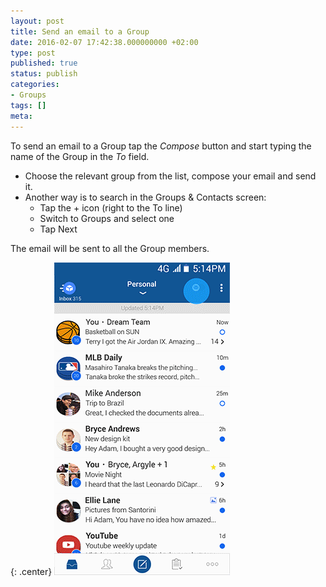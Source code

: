 ```yaml
---
layout: post
title: Send an email to a Group
date: 2016-02-07 17:42:38.000000000 +02:00
type: post
published: true
status: publish
categories:
- Groups
tags: []
meta:
---
```


To send an email to a Group tap the *Compose* button and start typing the name of the Group in the *To* field.

* Choose the relevant group from the list, compose your email and send it.
* Another way is to search in the Groups &amp; Contacts screen:
    * Tap the + icon (right to the To line)
    * Switch to Groups and select one
    * Tap Next

The email will be sent to all the Group members.

{: .center}
![Auto Complete](/assets/BlueMail_Auto_Complete_update_2017.gif)